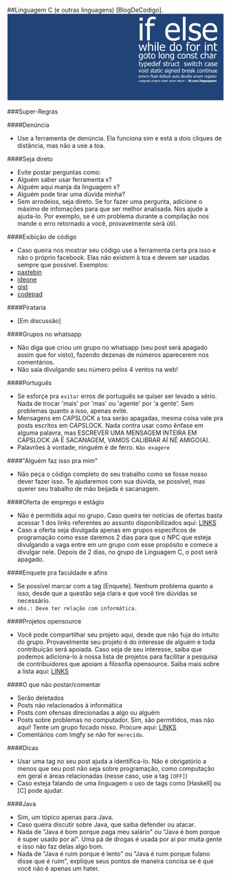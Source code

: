 ##Linguagem C (e outras linguagens) [BlogDeCodigo].
![Capa do grupo no facebook](Imagens/Capa.jpg)

###Super-Regras

####Denúncia
- Use a ferramenta de denúncia. Ela funciona sim e está a dois cliques de distância, mas não a use a toa.

####Seja direto
- Evite postar perguntas como:
 - Alguém saber usar ferramenta x?
 - Alguém aqui manja da linguagem x?
 - Alguém pode tirar uma dúvida minha?
- Sem arrodeios, seja direto. Se for fazer uma pergunta, adicione o máximo de infomações para que ser melhor analisada. Nos ajude a ajuda-lo. Por exemplo, se é um problema durante a compilação nos mande o erro retornado a você, provavelmente será útil.

####Exibição de código
- Caso queira nos mostrar seu código use a ferramenta certa pra isso e não o próprio facebook. Elas não existem à toa e devem ser usadas sempre que possível. Exemplos:
 - [pastebin](http://pastebin.com/)
 - [ideone](https://ideone.com/)
 - [gist](https://gist.github.com/)
 - [codepad](https://http://codepad.org/)

####Pirataria
- [Em discussão]

####Grupos no whatsapp
- Não diga que criou um grupo no whatsapp (seu post será apagado assim que for visto), fazendo dezenas de números aparecerem nos comentários.
- Não saia divulgando seu número pelos 4 ventos na web!

####Português
- Se esforçe pra ```evitar``` erros de português se quiser ser levado a sério. Nada de trocar 'mais' por 'mas' ou 'agente' por 'a gente'. Sem problemas quanto a isso, apenas evite.
- Mensagens em CAPSLOCK a toa serão apagadas, mesma coisa vale pra posts escritos em CAPSLOCK. Nada contra usar como ênfase em alguma palavra, mas ESCREVER UMA MENSAGEM INTEIRA EM CAPSLOCK JA É SACANAGEM, VAMOS CALIBRAR AÍ NÉ AMIGO(A).
- Palavrões à vontade, ninguém é de ferro. ```Não exagere```

####"Alguém faz isso pra mim"
- Não peça o código completo do seu trabalho como se fosse nosso dever fazer isso. Te ajudaremos com sua dúvida, se possível, mas querer seu trabalho de mão beijada é sacanagem.

####Oferta de emprego e estágio
- Não é permitida aqui no grupo. Caso queira ter notícias de ofertas basta acessar 1 dos links referentes ao assunto disponibilizados aqui: [LINKS](LINKS.md)
- Caso a oferta seja divulgada apenas em grupos específicos de programação como esse daremos 2 dias para que o NPC que esteja divulgando a vaga entre em um grupo com esse propósito e comece a divulgar nele. Depois de 2 dias, no grupo de Linguagem C, o post será apagado.

####Enquete pra faculdade e afins
- Se possível marcar com a tag [Enquete]. Nenhum problema quanto a isso, desde que a questão seja clara e que você tire dúvidas se necessário.
- ```obs.: Deve ter relação com informática.```

####Projetos opensource
- Você pode compartilhar seu projeto aqui, desde que não fuja do intuito do grupo. Provavelmente seu projeto é do interesse de alguém e toda contribuição será apoiada. Caso seja de seu interesse, saiba que podemos adiciona-lo à nossa lista de projetos para facilitar a pesquisa de contribuidores que apoiam a filosofia opensource. Saiba mais sobre a lista aqui: [LINKS](LINKS.md)

####O que não postar/comentar
- Serão deletados
 - Posts não relacionados à informática
 - Posts com ofensas direcionadas a algo ou alguém
 - Posts sobre problemas no computador. Sim, são permitidos, mas não aqui! Tente um grupo focado nisso. Procure aqui: [LINKS](LINKS.md)
 - Comentários com lmgfy se não for ```merecido```.

####Dicas
- Usar uma tag no seu post ajuda a identifica-lo. Não é obrigatório a menos que seu post não seja sobre programação, como computação em geral e áreas relacionadas (nesse caso, use a tag ```[OFF]```)
- Caso esteja falando de uma linguagem o uso de tags como [Haskell] ou [C] pode ajudar.

####Java
- Sim, um tópico apenas para Java.
 - Caso queira discutir sobre Java, que saiba defender ou atacar.
 - Nada de "Java é bom porque paga meu salário" ou "Java é bom porque é super usado por aí". Uma pá de drogas é usada por aí por muita gente e isso não faz delas algo bom.
 - Nada de "Java é ruim porque é lento" ou "Java é ruim porque fulano disse que é ruim", explique seus pontos de maneira concisa se é que você não é apenas um hater.
